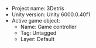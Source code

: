 <!-- UNITY CODE ASSIST INSTRUCTIONS START -->
- Project name: 3Detris
- Unity version: Unity 6000.0.40f1
- Active game object:
  - Name: Game controller
  - Tag: Untagged
  - Layer: Default
<!-- UNITY CODE ASSIST INSTRUCTIONS END -->